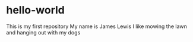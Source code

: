 # hello-world
This is my first repository
My name is James Lewis
I like mowing the lawn and hanging out with my dogs
